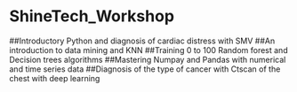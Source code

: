# ShineTech_Workshop
##Introductory Python and diagnosis of cardiac distress with SMV
##An introduction to data mining and KNN
##Training 0 to 100 Random forest and Decision trees algorithms
##Mastering Numpay and Pandas with numerical and time series data
##Diagnosis of the type of cancer with Ctscan of the chest with deep learning
